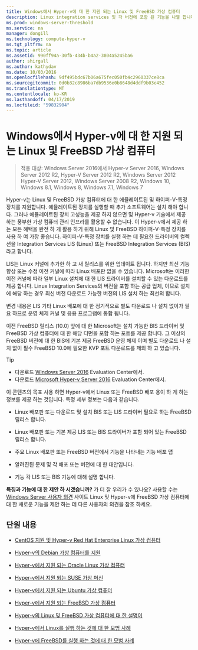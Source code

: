 ```yaml
---
title: Windows에서 Hyper-v에 대 한 지원 되는 Linux 및 FreeBSD 가상 컴퓨터
description: Linux integration services 및 각 버전에 포함 된 기능을 나열 합니다.
ms.prod: windows-server-threshold
ms.service: na
manager: dongill
ms.technology: compute-hyper-v
ms.tgt_pltfrm: na
ms.topic: article
ms.assetid: 990ff94a-30fb-434b-b4a2-3804a5245ba6
author: shirgall
ms.author: kathydav
ms.date: 10/03/2016
ms.openlocfilehash: 9df495bdc67b06a675fec050fb4c2960337ce8ca
ms.sourcegitcommit: 0d0b32c8986ba7db9536e0b8648d4ddf9b03e452
ms.translationtype: MT
ms.contentlocale: ko-KR
ms.lasthandoff: 04/17/2019
ms.locfileid: "59832904"
---
```

# <a name="supported-linux-and-freebsd-virtual-machines-for-hyper-v-on-windows"></a>Windows에서 Hyper-v에 대 한 지원 되는 Linux 및 FreeBSD 가상 컴퓨터

>적용 대상: Windows Server 2016에서 Hyper-v Server 2016, Windows Server 2012 R2, Hyper-V Server 2012 R2, Windows Server 2012 Hyper-V Server 2012, Windows Server 2008 R2, Windows 10, Windows 8.1, Windows 8, Windows 7.1, Windows 7

Hyper-v는 Linux 및 FreeBSD 가상 컴퓨터에 대 한 에뮬레이트된 및 하이퍼-V-특정 장치를 지원합니다. 에뮬레이트된 장치를 실행할 때 추가 소프트웨어는 설치 해야 합니다. 그러나 에뮬레이트된 장치 고성능을 제공 하지 않으면 및 Hyper-v 기술에서 제공 하는 풍부한 가상 컴퓨터 관리 인프라를 활용할 수 없습니다. 이 Hyper-v에서 제공 하는 모든 혜택을 완전 하 게 활용 하기 위해 Linux 및 FreeBSD 하이퍼-V-특정 장치를 사용 하 여 가장 좋습니다. 하이퍼-V-특정 장치를 실행 하는 데 필요한 드라이버의 컬렉션을 Integration Services LIS (Linux) 또는 FreeBSD Integration Services (BIS) 라고 합니다.

LIS는 Linux 커널에 추가한 하 고 새 릴리스를 위한 업데이트 됩니다. 하지만 최신 기능 향상 또는 수정 이전 커널에 따라 Linux 배포판 없을 수 있습니다. Microsoft는 이러한 이전 커널에 따라 일부 Linux 설치에 대 한 LIS 드라이버를 설치할 수 있는 다운로드를 제공 합니다. Linux Integration Services의 버전을 포함 하는 공급 업체, 이므로 설치에 해당 하는 경우 최신 버전 다운로드 가능한 버전의 LIS 설치 하는 최선의 합니다.

변경 내용은 LIS 기타 Linux 배포에 대 한 정기적으로 별도 다운로드 나 설치 없이가 필요 하므로 운영 체제 커널 및 응용 프로그램에 통합 됩니다.

이전 FreeBSD 릴리스 (10.0) 앞에 대 한 Microsoft는 설치 가능한 BIS 드라이버 및 FreeBSD 가상 컴퓨터에 대 한 해당 디먼을 포함 하는 포트를 제공 합니다. 그 이상의 FreeBSD 버전에 대 한 BIS에 기본 제공 FreeBSD 운영 체제 이며 별도 다운로드 나 설치 없이 필수 FreeBSD 10.0에 필요한 KVP 포트 다운로드를 제외 하 고 있습니다.

> [!TIP]
> - 다운로드 [Windows Server 2016](https://www.microsoft.com/evalcenter/evaluate-windows-server-2016) Evaluation Center에서.
> - 다운로드 [Microsoft Hyper-v Server 2016](https://www.microsoft.com/evalcenter/evaluate-hyper-v-server-2016) Evaluation Center에서.

이 콘텐츠의 목표 사용 하면 Hyper-v에서 Linux 또는 FreeBSD 배포 용이 하 게 하는 정보를 제공 하는 것입니다. 특정 세부 정보는 다음과 같습니다.

* Linux 배포판 또는 다운로드 및 설치 BIS 또는 LIS 드라이버 필요로 하는 FreeBSD 릴리스 합니다.

* Linux 배포판 또는 기본 제공 LIS 또는 BIS 드라이버가 포함 되어 있는 FreeBSD 릴리스 합니다.

* 주요 Linux 배포판 또는 FreeBSD 버전에서 기능을 나타내는 기능 배포 맵

* 알려진된 문제 및 각 배포 또는 버전에 대 한 대안입니다.

* 기능 각 LIS 또는 BIS 기능에 대해 설명 합니다.

**특징과 기능에 대 한 제안 하 시겠습니까?** 가 더 잘 우리가 수 있나요? 사용할 수는 [Windows Server 사용자 의견](https://windowsserver.uservoice.com/forums/295062-linux-support) 사이트 Linux 및 Hyper-v에 FreeBSD 가상 컴퓨터에 대 한 새로운 기능을 제안 하는 데 다른 사용자의 의견을 참조 하세요.

## <a name="in-this-section"></a>단원 내용

* [CentOS 지원 및 Hyper-v Red Hat Enterprise Linux 가상 컴퓨터](Supported-CentOS-and-Red-Hat-Enterprise-Linux-virtual-machines-on-Hyper-V.md)

* [Hyper-v의 Debian 가상 컴퓨터를 지원](Supported-Debian-virtual-machines-on-Hyper-V.md)

* [Hyper-v에서 지원 되는 Oracle Linux 가상 컴퓨터](Supported-Oracle-Linux-virtual-machines-on-Hyper-V.md)

* [Hyper-v에서 지원 되는 SUSE 가상 머신](Supported-SUSE-virtual-machines-on-Hyper-V.md)

* [Hyper-v에서 지원 되는 Ubuntu 가상 컴퓨터](Supported-Ubuntu-virtual-machines-on-Hyper-V.md)

* [Hyper-v에서 지원 되는 FreeBSD 가상 컴퓨터](Supported-FreeBSD-virtual-machines-on-Hyper-V.md)

* [Hyper-v의 Linux 및 FreeBSD 가상 컴퓨터에 대 한 설명이](Feature-Descriptions-for-Linux-and-FreeBSD-virtual-machines-on-Hyper-V.md)

* [Hyper-v에서 Linux를 실행 하는 것에 대 한 모범 사례](Best-Practices-for-running-Linux-on-Hyper-V.md)

* [Hyper-v에 FreeBSD를 실행 하는 것에 대 한 모범 사례](Best-practices-for-running-FreeBSD-on-Hyper-V.md)
